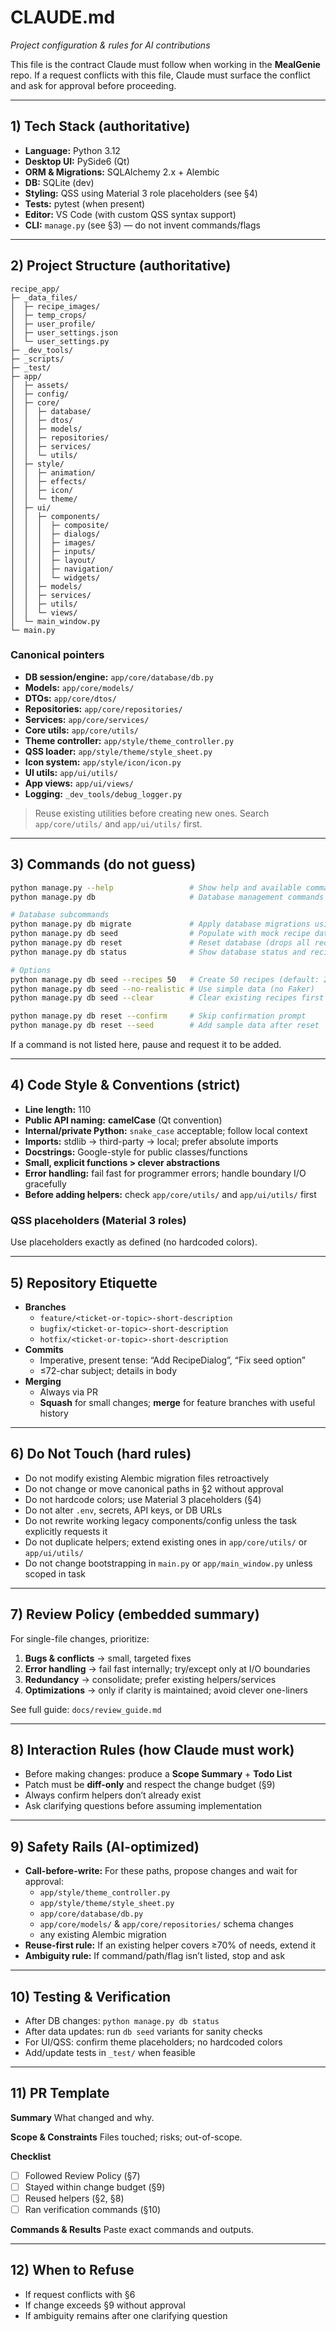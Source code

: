 # CLAUDE.md
_Project configuration & rules for AI contributions_

This file is the contract Claude must follow when working in the **MealGenie** repo. If a request conflicts with this file, Claude must surface the conflict and ask for approval before proceeding.

---

## 1) Tech Stack (authoritative)
- **Language:** Python 3.12
- **Desktop UI:** PySide6 (Qt)
- **ORM & Migrations:** SQLAlchemy 2.x + Alembic
- **DB:** SQLite (dev)
- **Styling:** QSS using Material 3 role placeholders (see §4)
- **Tests:** pytest (when present)
- **Editor:** VS Code (with custom QSS syntax support)
- **CLI:** `manage.py` (see §3) — do not invent commands/flags

---

## 2) Project Structure (authoritative)

```
recipe_app/
├─ _data_files/
│  ├─ recipe_images/
│  ├─ temp_crops/
│  ├─ user_profile/
│  ├─ user_settings.json
│  └─ user_settings.py
├─ _dev_tools/
├─ _scripts/
├─ _test/
├─ app/
│  ├─ assets/
│  ├─ config/
│  ├─ core/
│  │  ├─ database/
│  │  ├─ dtos/
│  │  ├─ models/
│  │  ├─ repositories/
│  │  ├─ services/
│  │  └─ utils/
│  ├─ style/
│  │  ├─ animation/
│  │  ├─ effects/
│  │  ├─ icon/
│  │  └─ theme/
│  ├─ ui/
│  │  ├─ components/
│  │  │  ├─ composite/
│  │  │  ├─ dialogs/
│  │  │  ├─ images/
│  │  │  ├─ inputs/
│  │  │  ├─ layout/
│  │  │  ├─ navigation/
│  │  │  └─ widgets/
│  │  ├─ models/
│  │  ├─ services/
│  │  ├─ utils/
│  │  └─ views/
│  └─ main_window.py
└─ main.py
```

### Canonical pointers
- **DB session/engine:** `app/core/database/db.py`
- **Models:** `app/core/models/`
- **DTOs:** `app/core/dtos/`
- **Repositories:** `app/core/repositories/`
- **Services:** `app/core/services/`
- **Core utils:** `app/core/utils/`
- **Theme controller:** `app/style/theme_controller.py`
- **QSS loader:** `app/style/theme/style_sheet.py`
- **Icon system:** `app/style/icon/icon.py`
- **UI utils:** `app/ui/utils/`
- **App views:** `app/ui/views/`
- **Logging:** `_dev_tools/debug_logger.py`

> Reuse existing utilities before creating new ones. Search `app/core/utils/` and `app/ui/utils/` first.

---

## 3) Commands (do not guess)

```bash
python manage.py --help                 # Show help and available commands
python manage.py db                     # Database management commands

# Database subcommands
python manage.py db migrate             # Apply database migrations using Alembic
python manage.py db seed                # Populate with mock recipe data
python manage.py db reset               # Reset database (drops all recipe data)
python manage.py db status              # Show database status and recipe count

# Options
python manage.py db seed --recipes 50   # Create 50 recipes (default: 25)
python manage.py db seed --no-realistic # Use simple data (no Faker)
python manage.py db seed --clear        # Clear existing recipes first

python manage.py db reset --confirm     # Skip confirmation prompt
python manage.py db reset --seed        # Add sample data after reset
```

If a command is not listed here, pause and request it to be added.

---

## 4) Code Style & Conventions (strict)
- **Line length:** 110
- **Public API naming:** **camelCase** (Qt convention)
- **Internal/private Python:** `snake_case` acceptable; follow local context
- **Imports:** stdlib → third-party → local; prefer absolute imports
- **Docstrings:** Google-style for public classes/functions
- **Small, explicit functions > clever abstractions**
- **Error handling:** fail fast for programmer errors; handle boundary I/O gracefully
- **Before adding helpers:** check `app/core/utils/` and `app/ui/utils/` first

### QSS placeholders (Material 3 roles)
Use placeholders exactly as defined (no hardcoded colors).

---

## 5) Repository Etiquette
- **Branches**
  - `feature/<ticket-or-topic>-short-description`
  - `bugfix/<ticket-or-topic>-short-description`
  - `hotfix/<ticket-or-topic>-short-description`
- **Commits**
  - Imperative, present tense: “Add RecipeDialog”, “Fix seed option”
  - ≤72-char subject; details in body
- **Merging**
  - Always via PR
  - **Squash** for small changes; **merge** for feature branches with useful history

---

## 6) Do Not Touch (hard rules)
- Do not modify existing Alembic migration files retroactively
- Do not change or move canonical paths in §2 without approval
- Do not hardcode colors; use Material 3 placeholders (§4)
- Do not alter `.env`, secrets, API keys, or DB URLs
- Do not rewrite working legacy components/config unless the task explicitly requests it
- Do not duplicate helpers; extend existing ones in `app/core/utils/` or `app/ui/utils/`
- Do not change bootstrapping in `main.py` or `app/main_window.py` unless scoped in task

---

## 7) Review Policy (embedded summary)
For single-file changes, prioritize:
1) **Bugs & conflicts** → small, targeted fixes
2) **Error handling** → fail fast internally; try/except only at I/O boundaries
3) **Redundancy** → consolidate; prefer existing helpers/services
4) **Optimizations** → only if clarity is maintained; avoid clever one-liners

See full guide: `docs/review_guide.md`

---

## 8) Interaction Rules (how Claude must work)
- Before making changes: produce a **Scope Summary** + **Todo List**
- Patch must be **diff-only** and respect the change budget (§9)
- Always confirm helpers don’t already exist
- Ask clarifying questions before assuming implementation

---

## 9) Safety Rails (AI-optimized)
- **Call-before-write:** For these paths, propose changes and wait for approval:
  - `app/style/theme_controller.py`
  - `app/style/theme/style_sheet.py`
  - `app/core/database/db.py`
  - `app/core/models/` & `app/core/repositories/` schema changes
  - any existing Alembic migration
- **Reuse-first rule:** If an existing helper covers ≥70% of needs, extend it
- **Ambiguity rule:** If command/path/flag isn’t listed, stop and ask

---

## 10) Testing & Verification
- After DB changes: `python manage.py db status`
- After data updates: run `db seed` variants for sanity checks
- For UI/QSS: confirm theme placeholders; no hardcoded colors
- Add/update tests in `_test/` when feasible

---

## 11) PR Template
**Summary**
What changed and why.

**Scope & Constraints**
Files touched; risks; out-of-scope.

**Checklist**
- [ ] Followed Review Policy (§7)
- [ ] Stayed within change budget (§9)
- [ ] Reused helpers (§2, §8)
- [ ] Ran verification commands (§10)

**Commands & Results**
Paste exact commands and outputs.

---

## 12) When to Refuse
- If request conflicts with §6
- If change exceeds §9 without approval
- If ambiguity remains after one clarifying question

